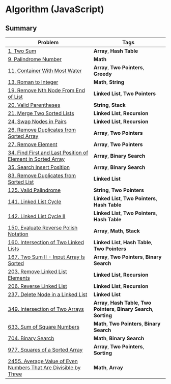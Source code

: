 # Algorithm (JavaScript)

## Summary

| Problem                                                                                                                                          | Tags                                                                        |
|--------------------------------------------------------------------------------------------------------------------------------------------------|-----------------------------------------------------------------------------|
| [1. Two Sum](./leetcode/q1_two_sum.js)                                                                                                           | **Array**, **Hash Table**                                                   |
| [9. Palindrome Number](./leetcode/q9_palindrome_number.js)                                                                                       | **Math**                                                                    |
| [11. Container With Most Water](./leetcode/q11_container_with_most_water.js)                                                                     | **Array**, **Two Pointers**, **Greedy**                                     |
| [13. Roman to Integer](./leetcode/q13_roman_to_integer.js)                                                                                       | **Math**, **String**                                                        |
| [19. Remove Nth Node From End of List](./leetcode/q19_remove_nth_node_from_end_of_list.js)                                                       | **Linked List**, **Two Pointers**                                           |
| [20. Valid Parentheses](./leetcode/q20_valid_parentheses.js)                                                                                     | **String**, **Stack**                                                       |
| [21. Merge Two Sorted Lists](./leetcode/q21_merge_two_sorted_lists.js)                                                                           | **Linked List**, **Recursion**                                              |
| [24. Swap Nodes in Pairs](./leetcode/q24_swap_nodes_in_pairs.js)                                                                                 | **Linked List**, **Recursion**                                              |
| [26. Remove Duplicates from Sorted Array](./leetcode/q26_remove_duplicates_from_sorted_array.js)                                                 | **Array**, **Two Pointers**                                                 |
| [27. Remove Element](./leetcode/q27_remove_element.js)                                                                                           | **Array**, **Two Pointers**                                                 |
| [34. Find First and Last Position of Element in Sorted Array](./leetcode/q34_find_first_and_last_position_of_element_in_sorted_array.js)         | **Array**, **Binary Search**                                                |
| [35. Search Insert Position](./leetcode/q35_search_insert_position.js)                                                                           | **Array**, **Binary Search**                                                |
| [83. Remove Duplicates from Sorted List](./leetcode/q83_remove_duplicates_from_sorted_list.js)                                                   | **Linked List**                                                             |
| [125. Valid Palindrome](./leetcode/q125_valid_palindrome.js)                                                                                     | **String**, **Two Pointers**                                                |
| [141. Linked List Cycle](./leetcode/q141_linked_list_cycle.js)                                                                                   | **Linked List**, **Two Pointers**, **Hash Table**                           |
| [142. Linked List Cycle II](./leetcode/q142_linked_list_cycle_II.js)                                                                             | **Linked List**, **Two Pointers**, **Hash Table**                           |
| [150. Evaluate Reverse Polish Notation](./leetcode/q150_evaluate_reverse_polish_notation.js)                                                     | **Array**, **Math**, **Stack**                                              |
| [160. Intersection of Two Linked Lists](./leetcode/q160_intersection_of_two_linked_lists.js)                                                     | **Linked List**, **Hash Table**, **Two Pointers**                           |
| [167. Two Sum II - Input Array Is Sorted](./leetcode/q167_two_sum-II_input_array_is_sorted.js)                                                   | **Array**, **Two Pointers**, **Binary Search**                              |
| [203. Remove Linked List Elements](./leetcode/q203_remove_linked_list_elements.js)                                                               | **Linked List**, **Recursion**                                              |
| [206. Reverse Linked List](./leetcode/q206_reverse_linked_list.js)                                                                               | **Linked List**, **Recursion**                                              |
| [237. Delete Node in a Linked List](./leetcode/q237_delete_node_in_a_linked_list.js)                                                             | **Linked List**                                                             |
| [349. Intersection of Two Arrays](./leetcode/q349_intersection_of_two_arrays.js)                                                                 | **Array**, **Hash Table**, **Two Pointers**, **Binary Search**, **Sorting** |
| [633. Sum of Square Numbers](./leetcode/q633_sum_of_square_numbers.js)                                                                           | **Math**, **Two Pointers**, **Binary Search**                               |
| [704. Binary Search](./leetcode/q704_binary_search.js)                                                                                           | **Math**, **Binary Search**                                                 |
| [977. Squares of a Sorted Array](./leetcode/q977_squares_of_a_sorted_array.js)                                                                   | **Array**, **Two Pointers**, **Sorting**                                    |
| [2455. Average Value of Even Numbers That Are Divisible by Three](./leetcode/q2455_average_value_of_even_numbers_that_are_divisible_by_three.js) | **Math**, **Array**                                                         |
